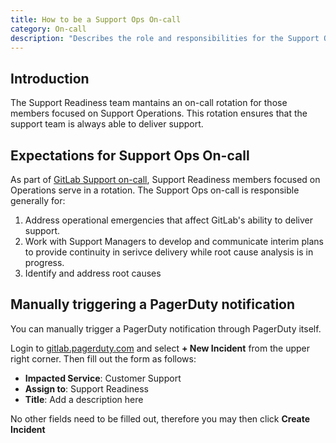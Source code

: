 ```yaml
---
title: How to be a Support Ops On-call
category: On-call
description: "Describes the role and responsibilities for the Support Operations rotation in Support Engineering"
---
```


## Introduction

The Support Readiness team mantains an on-call rotation for those members focused on Support Operations. This rotation ensures that the support team is always able to deliver support.

## Expectations for Support Ops On-call

As part of [GitLab Support on-call](/handbook/support/on-call/), Support Readiness members focused on Operations serve in a rotation. The Support Ops on-call is responsible generally for:

1. Address operational emergencies that affect GitLab's ability to deliver support.
1. Work with Support Managers to develop and communicate interim plans to provide continuity in serivce delivery while root cause analysis is in progress.
1. Identify and address root causes

## Manually triggering a PagerDuty notification

You can manually trigger a PagerDuty notification through PagerDuty itself.

Login to [gitlab.pagerduty.com](https://gitlab.pagerduty.com) and select **+ New Incident** from the upper right corner. Then fill out the form as follows:

- **Impacted Service**: Customer Support
- **Assign to**: Support Readiness
- **Title**: Add a description here

No other fields need to be filled out, therefore you may then click **Create Incident**
